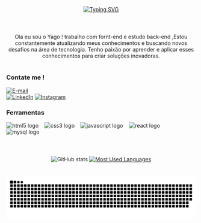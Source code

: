 <div align="center">
  <a href="https://git.io/typing-svg">
    <img src="https://readme-typing-svg.demolab.com?font=Fira+Code&weight=500&size=22&pause=1000&color=3CB371&center=true&vCenter=true&random=false&width=524&lines=+Hello+World!+" alt="Typing SVG">
  </a>
</div>

<img align="center" alt="" src="./src/header-gif.gif">

#

<p align="center"> Olá eu sou o Yago ! trabalho com fornt-end e estudo back-end ,Estou constantemente atualizando meus conhecimentos e buscando novos desafios na área de tecnologia. Tenho paixão por aprender e aplicar esses conhecimentos para criar soluções inovadoras.
  
#


<h3 align="left">Contate me !</h3>

[![E-mail](https://img.shields.io/badge/-Email-000?style=for-the-badge&logo=microsoft-outlook&logoColor=#FFFFFF&color:FFF)](mailto:yago.nunes.lima@hotmail.com)     
[![LinkedIn](https://img.shields.io/badge/-LinkedIn-000?style=for-the-badge&logo=linkedin&logoColor=&color:FFF)](https://www.linkedin.com/in//)
[![Instagram](https://img.shields.io/badge/-Instagram-000?style=for-the-badge&logo=instagram&logoColor=#FFFFFF&color:FFF)](https://www.instagram.com//)



<h3 align="left">Ferramentas</h3>

<div align="left">
  <img src="https://cdn.jsdelivr.net/gh/devicons/devicon/icons/html5/html5-original.svg" height="25" alt="html5 logo"  />
  <img width="8" />
  <img src="https://cdn.jsdelivr.net/gh/devicons/devicon/icons/css3/css3-original.svg" height="25" alt="css3 logo"  />
  <img width="8" />
  <img src="https://cdn.jsdelivr.net/gh/devicons/devicon/icons/javascript/javascript-plain.svg" height="25" alt="javascript logo"  />
  <img width="8" />
  <img src="https://cdn.jsdelivr.net/gh/devicons/devicon/icons/react/react-original.svg" height="25" alt="react logo"  />
  <img width="8" />
  <img src="https://cdn.jsdelivr.net/gh/devicons/devicon/icons/mysql/mysql-original.svg" height="25" alt="mysql logo"  />
  <img width="8" />

#

<div style="text-align: center;" align="center">
  <br>
  <img src="https://github-readme-stats-git-masterrstaa-rickstaa.vercel.app/api?username=yagoweb&hide_title=true&show_icons=true&include_all_commits=false&count_private=true&line_height=25&hide=issues&bg_color=000&title_color=3CB371&text_color=FFF&border_radius=3&border_color=3CB371&icon_color=3CB371&theme=jolly" alt="GitHub stats">

  <a href="https://github.com/yagoweb/github-readme-stats">
    <img src="https://github-readme-stats-git-masterrstaa-rickstaa.vercel.app/api/top-langs/?username=yagoweb&line_height=10&card_width=290&layout=compact&hide_title=false&count_private=true&langs_count=4&show_icons=true&title_color=FFFFFF&hide=html,css&bg_color=000&text_color=3CB371&border_radius=3&border_color=3CB371&count_private=true" alt="Most Used Languages">
  </a>
</div>


#

<picture align="center">
  <source media="(prefers-color-scheme: dark)" srcset="https://raw.githubusercontent.com/mari4souza/mari4souza/output/github-contribution-grid-snake-dark.svg">
  <source media="(prefers-color-scheme: light)" srcset="https://raw.githubusercontent.com/mari4souza/mari4souza/output/github-contribution-grid-snake-dark.svg">
  <img align="center" alt="github contribution grid snake animation" src="https://raw.githubusercontent.com/mari4souza/mari4souza/output/github-contribution-grid-snake.svg">
</picture>


